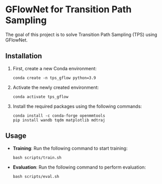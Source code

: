 # GFlowNet for Transition Path Sampling

The goal of this project is to solve Transition Path Sampling (TPS) using GFlowNet.

## Installation

1. First, create a new Conda environment:
    ```
    conda create -n tps_gflow python=3.9
    ```

2. Activate the newly created environment:
    ```
    conda activate tps_gflow
    ```

3. Install the required packages using the following commands:
    ```
    conda install -c conda-forge openmmtools
    pip install wandb tqdm matplotlib mdtraj
    ```

## Usage

- **Training**: Run the following command to start training:
    ```
    bash scripts/train.sh
    ```

- **Evaluation**: Run the following command to perform evaluation:
    ```
    bash scripts/eval.sh
    ```